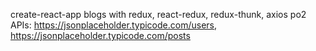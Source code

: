 create-react-app blogs with redux, react-redux, redux-thunk, axios
po2 APIs: https://jsonplaceholder.typicode.com/users, https://jsonplaceholder.typicode.com/posts